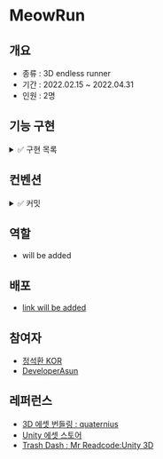 # MeowRun
## 개요
- 종류 : 3D endless runner 
- 기간 : 2022.02.15 ~ 2022.04.31
- 인원 : 2명

## 기능 구현
<details>
<summary>✅ 구현 목록</summary>

1. 플레이어 애니메이션
1. 플레이어 움직임
1. 맵 디자인
1. 타이틀 씬
</details>

## 컨벤션
<details>
<summary>✅ 커밋</summary>

1. feat : 기능 개발 및 추가
1. bug : 버그 수정
1. docs : 리드미 등 문서 작성
1. chore : 에셋 업로드, 세팅, 메타 파일 등 그 외 파일 수정
1. refactor : 기존 코드 개선
</details>

## 역할
- will be added

## 배포 
- [link will be added]()

## 참여자
- [정석환 KOR](https://github.com/jshhhhh)
- [DeveloperAsun](https://github.com/developerasun)

## 레퍼런스 
- [3D 에셋 번들링 : quaternius](https://www.patreon.com/quaternius)
- [Unity 에셋 스토어](https://assetstore.unity.com/)
- [Trash Dash : Mr Readcode:Unity 3D](https://youtu.be/vxCSpTwI9PM)
